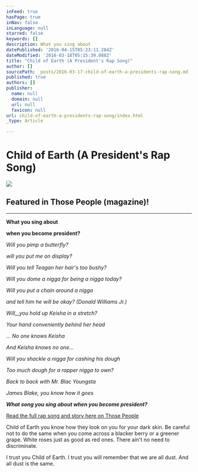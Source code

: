 ```yaml
---
inFeed: true
hasPage: true
inNav: false
inLanguage: null
starred: false
keywords: []
description: What you sing about
datePublished: '2016-04-15T05:23:11.284Z'
dateModified: '2016-03-18T05:15:39.088Z'
title: "Child of Earth (A President's Rap Song)"
author: []
sourcePath: _posts/2016-03-17-child-of-earth-a-presidents-rap-song.md
published: true
authors: []
publisher:
  name: null
  domain: null
  url: null
  favicon: null
url: child-of-earth-a-presidents-rap-song/index.html
_type: Article

---
```

# Child of Earth (A President's Rap Song)
![](https://the-grid-user-content.s3-us-west-2.amazonaws.com/f8bc6743-662f-490e-8772-bf42e80bbf87.jpg)

## Featured in Those People (magazine)!

****

**What you sing about**

**when you become president?**

_Will you pimp a butterfly?_

_will you put me on display?_

_Will you tell Teagan her hair's too bushy?_

_Will you dome a nigga for being a nigga today?_

_Will you put a chain around a nigga_

_and tell him he will be okay? (Donald Williams Jr.)_

_Will__you hold up Keisha in a stretch?_

_Your hand conveniently behind her head_

_... No one knows Keisha_

_And Keisha knows no one..._

_Will you shackle a nigga for cashing his dough_

_Too much dough for a rapper nigga to own?_

_Back to back with Mr. Blac Youngsta_

_James Blake, you know how it goes_

**_What song you sing about when you become president?_**

[Read the full rap song and story here on Those People][0]

Child of Earth you know how they look on you for your dark skin. Be careful not to do the same when you come across a blacker berry or a greener grape. White roses just as good as red ones. There ain't no need to discriminate. 

I trust you Child of Earth. I trust you will remember that we are all dust. And all dust is the same. 

[0]: https://thsppl.com/child-of-earth-a-president-s-rap-song-f6f888c9b99e#.92vks0a7t